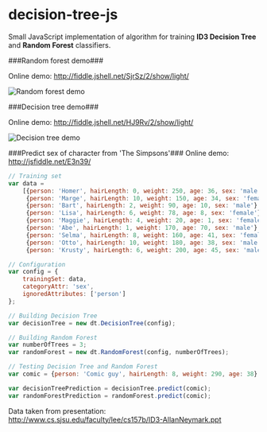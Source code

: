 decision-tree-js
================

Small JavaScript implementation of algorithm for training <b>ID3 Decision Tree</b> and <b>Random Forest</b> classifiers.

###Random forest demo###

Online demo: http://fiddle.jshell.net/SjrSz/2/show/light/ 

![Random forest demo](https://raw.github.com/lagodiuk/decision-tree-js/master/random-forest-demo/demo_2d.png)

###Decision tree demo###

Online demo: http://fiddle.jshell.net/HJ9Rv/2/show/light/

![Decision tree demo](https://raw.github.com/lagodiuk/decision-tree-js/master/decision-tree-demo/demo_2d.png)

###Predict sex of character from 'The Simpsons'###
Online demo: http://jsfiddle.net/E3n39/
```javascript
// Training set
var data = 
    [{person: 'Homer', hairLength: 0, weight: 250, age: 36, sex: 'male'},
     {person: 'Marge', hairLength: 10, weight: 150, age: 34, sex: 'female'},
     {person: 'Bart', hairLength: 2, weight: 90, age: 10, sex: 'male'},
     {person: 'Lisa', hairLength: 6, weight: 78, age: 8, sex: 'female'},
     {person: 'Maggie', hairLength: 4, weight: 20, age: 1, sex: 'female'},
     {person: 'Abe', hairLength: 1, weight: 170, age: 70, sex: 'male'},
     {person: 'Selma', hairLength: 8, weight: 160, age: 41, sex: 'female'},
     {person: 'Otto', hairLength: 10, weight: 180, age: 38, sex: 'male'},
     {person: 'Krusty', hairLength: 6, weight: 200, age: 45, sex: 'male'}];

// Configuration
var config = {
    trainingSet: data, 
    categoryAttr: 'sex', 
    ignoredAttributes: ['person']
};

// Building Decision Tree
var decisionTree = new dt.DecisionTree(config);

// Building Random Forest
var numberOfTrees = 3;
var randomForest = new dt.RandomForest(config, numberOfTrees);

// Testing Decision Tree and Random Forest
var comic = {person: 'Comic guy', hairLength: 8, weight: 290, age: 38};

var decisionTreePrediction = decisionTree.predict(comic);
var randomForestPrediction = randomForest.predict(comic);
```
Data taken from presentation: http://www.cs.sjsu.edu/faculty/lee/cs157b/ID3-AllanNeymark.ppt
